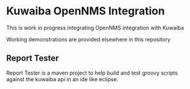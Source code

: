# Kuwaiba OpenNMS Integration

This is work in progress integrating OpenNMS integration with Kuwaiba

Working demonstrations are provided elsewhere in this repository

## Report Tester

Report Tester is a maven project to help build and test groovy scripts against the kuwaiba api in an ide like eclipse.